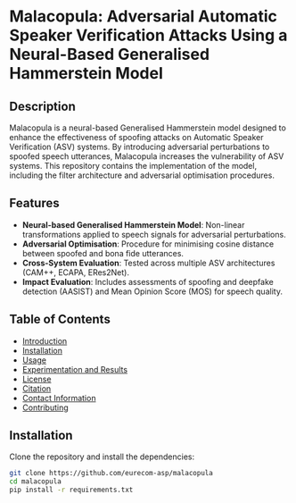 # Malacopula: Adversarial Automatic Speaker Verification Attacks Using a Neural-Based Generalised Hammerstein Model

## Description

Malacopula is a neural-based Generalised Hammerstein model designed to enhance the effectiveness of spoofing attacks on Automatic Speaker Verification (ASV) systems. By introducing adversarial perturbations to spoofed speech utterances, Malacopula increases the vulnerability of ASV systems. This repository contains the implementation of the model, including the filter architecture and adversarial optimisation procedures.

## Features
- **Neural-based Generalised Hammerstein Model**: Non-linear transformations applied to speech signals for adversarial perturbations.
- **Adversarial Optimisation**: Procedure for minimising cosine distance between spoofed and bona fide utterances.
- **Cross-System Evaluation**: Tested across multiple ASV architectures (CAM++, ECAPA, ERes2Net).
- **Impact Evaluation**: Includes assessments of spoofing and deepfake detection (AASIST) and Mean Opinion Score (MOS) for speech quality.

## Table of Contents
- [Introduction](#introduction)
- [Installation](#installation)
- [Usage](#usage)
- [Experimentation and Results](#experimentation-and-results)
- [License](#license)
- [Citation](#citation)
- [Contact Information](#contact-information)
- [Contributing](#contributing)

## Installation

Clone the repository and install the dependencies:

```bash
git clone https://github.com/eurecom-asp/malacopula
cd malacopula
pip install -r requirements.txt

